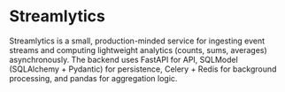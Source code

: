 # Streamlytics
Streamlytics is a small, production-minded service for ingesting event streams and computing lightweight analytics (counts, sums, averages) asynchronously. The backend uses FastAPI for API, SQLModel (SQLAlchemy + Pydantic) for persistence, Celery + Redis for background processing, and pandas for aggregation logic.

